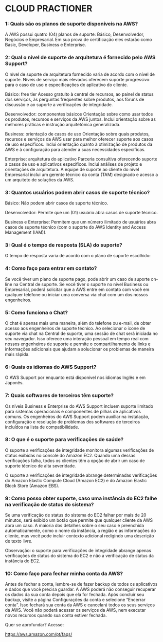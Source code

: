 # CLOUD PRACTIONER

### 1: Quais são os planos de suporte disponíveis na AWS?

A AWS possui quatro (04) planos de suporte: Básico, Desenvolvedor, Negócios e Empresarial. Em sua prova de certificação eles estarão como Basic, Developer, Business e Enterprise.

### 2: Qual o nível de suporte de arquitetura é fornecido pelo AWS Support?

O nível de suporte de arquitetura fornecido varia de acordo com o nível de suporte. Níveis de serviço mais elevados oferecem suporte progressivo para o caso de uso e especificações do aplicativo do cliente.

Básico: free tier
Acesso gratuito à central de recursos, ao painel de status dos serviços, às perguntas frequentes sobre produtos, aos fóruns de discussão e ao suporte a verificações de integridade.

Desenvolvedor: componentes básicos
Orientação sobre como usar todos os produtos, recursos e serviços da AWS juntos. Inclui orientação sobre as melhores práticas e instrução arquitetônica generalizada.

Business: orientação de casos de uso
Orientação sobre quais produtos, recursos e serviços da AWS usar para melhor oferecer suporte aos casos de uso específicos. Inclui orientação quanto à otimização de produtos da AWS e à configuração para atender a suas necessidades específicas.

Enterprise: arquitetura do aplicativo
Parceria consultiva oferecendo suporte a casos de uso e aplicativos específicos. Inclui análises de projeto e orientações de arquitetura. A equipe de suporte ao cliente do nível Empresarial inclui um gerente técnico da conta (TAM) designado e acesso a um arquiteto de soluções da AWS.

### 3: Quantos usuários podem abrir casos de suporte técnico?

Básico: Não podem abrir casos de suporte técnico.

Desenvolvedor: Permite que um (01) usuário abra casos de suporte técnico.

Business e Enterprise: Permitem que um número ilimitado de usuários abra casos de suporte técnico (com o suporte do AWS Identity and Access Management (IAM)).

### 3: Qual é o tempo de resposta (SLA) do suporte?

O tempo de resposta varia de acordo com o plano de suporte escolhido:


### 4: Como faço para entrar em contato?

Se você tiver um plano de suporte pago, pode abrir um caso de suporte on-line na Central de suporte. Se você tiver o suporte no nível Business ou Empresarial, poderá solicitar que a AWS entre em contato com você em qualquer telefone ou iniciar uma conversa via chat com um dos nossos engenheiros.

### 5: Como funciona o Chat?

O chat é apenas mais uma maneira, além do telefone ou e-mail, de obter acesso aos engenheiros de suporte técnico. Ao selecionar o ícone de suporte via chat na Central de suporte, uma sessão de chat será iniciada no seu navegador. Isso oferece uma interação pessoal em tempo real com nossos engenheiros de suporte e permite o compartilhamento de links e informações adicionais que ajudam a solucionar os problemas de maneira mais rápida.

### 6: Quais os idiomas do AWS Support?

O AWS Support por enquanto está disponível nos idiomas Inglês e em Japonês.

### 7: Quais softwares de terceiros têm suporte?

Os níveis Business e Enterprise do AWS Support incluem suporte limitado para sistemas operacionais e componentes de pilhas de aplicativos comuns. Os engenheiros do AWS Support podem auxiliar na instalação, configuração e resolução de problemas dos softwares de terceiros incluídos na lista de compatibilidade.

### 8: O que é o suporte para verificações de saúde?

O suporte a verificações de integridade monitora algumas verificações de status exibidas no console do Amazon EC2. Quando uma dessas verificações falha, todos os clientes têm a opção de abrir um caso de suporte técnico de alta severidade.

O suporte a verificações de integridade abrange determinadas verificações do Amazon Elastic Compute Cloud (Amazon EC2) e do Amazon Elastic Block Store (Amazon EBS).

### 9: Como posso obter suporte, caso uma instância do EC2 falhe na verificação de status do sistema?

Se uma verificação de status do sistema do EC2 falhar por mais de 20 minutos, será exibido um botão que permite que qualquer cliente da AWS abra um caso. A maioria dos detalhes sobre o seu caso é preenchida automaticamente, como o nome da instância, a região e as informações do cliente, mas você pode incluir contexto adicional redigindo uma descrição de texto livre.

Observação: o suporte para verificações de integridade abrange apenas verificações de status do sistema do EC2 e não a verificação de status da instância do EC2.


### 10: Como faço para fechar minha conta da AWS?

Antes de fechar a conta, lembre-se de fazer backup de todos os aplicativos e dados que você precisa guardar. A AWS poderá não conseguir recuperar os dados da sua conta depois que ela for fechada. Após concluir seu backup, visite a página Configurações da conta e selecione “Encerrar conta”. Isso fechará sua conta da AWS e cancelará todos os seus serviços da AWS. Você não poderá acessar os serviços da AWS, nem executar novos recursos quando sua conta estiver fechada.


Quer se aprofundar? Acesse:

https://aws.amazon.com/pt/faqs/